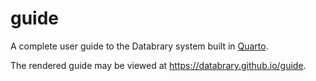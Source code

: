 # guide

A complete user guide to the Databrary system built in [Quarto](https://quarto.org).

The rendered guide may be viewed at <https://databrary.github.io/guide>.
